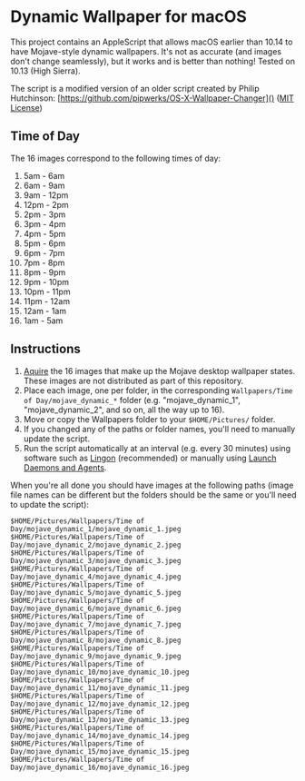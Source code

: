 # Dynamic Wallpaper for macOS

This project contains an AppleScript that allows macOS earlier than 10.14 to have Mojave-style dynamic wallpapers. It's not as accurate (and images don't change seamlessly), but it works and is better than nothing! Tested on 10.13 (High Sierra).

The script is a modified version of an older script created by Philip Hutchinson:
[https://github.com/pipwerks/OS-X-Wallpaper-Changer]() ([MIT License](https://pipwerks.mit-license.org))

## Time of Day

The 16 images correspond to the following times of day:

1. 5am - 6am
2. 6am - 9am
3. 9am - 12pm
4. 12pm - 2pm
5. 2pm - 3pm
6. 3pm - 4pm
7. 4pm - 5pm
8. 5pm - 6pm
9. 6pm - 7pm
10. 7pm - 8pm
11. 8pm - 9pm
12. 9pm - 10pm
13. 10pm - 11pm
14. 11pm - 12am
15. 12am - 1am
16. 1am - 5am

## Instructions

1. [Aquire](https://www.cultofmac.com/553577/grab-all-16-macos-mojave-dynamic-wallpapers-right-here/) the 16 images that make up the Mojave desktop wallpaper states. These images are not distributed as part of this repository.
2. Place each image, one per folder, in the corresponding `Wallpapers/Time of Day/mojave_dynamic_*` folder (e.g. "mojave_dynamic_1", "mojave_dynamic_2", and so on, all the way up to 16).
3. Move or copy the Wallpapers folder to your `$HOME/Pictures/` folder.
4. If you changed any of the paths or folder names, you'll need to manually update the script.
5. Run the script automatically at an interval (e.g. every 30 minutes) using software such as [Lingon](https://www.peterborgapps.com/lingon/) (recommended) or manually using [Launch Daemons and Agents](https://developer.apple.com/library/archive/documentation/MacOSX/Conceptual/BPSystemStartup/Chapters/CreatingLaunchdJobs.html).

When you're all done you should have images at the following paths (image file names can be different but the folders should be the same or you'll need to update the script):

```
$HOME/Pictures/Wallpapers/Time of Day/mojave_dynamic_1/mojave_dynamic_1.jpeg
$HOME/Pictures/Wallpapers/Time of Day/mojave_dynamic_2/mojave_dynamic_2.jpeg
$HOME/Pictures/Wallpapers/Time of Day/mojave_dynamic_3/mojave_dynamic_3.jpeg
$HOME/Pictures/Wallpapers/Time of Day/mojave_dynamic_4/mojave_dynamic_4.jpeg
$HOME/Pictures/Wallpapers/Time of Day/mojave_dynamic_5/mojave_dynamic_5.jpeg
$HOME/Pictures/Wallpapers/Time of Day/mojave_dynamic_6/mojave_dynamic_6.jpeg
$HOME/Pictures/Wallpapers/Time of Day/mojave_dynamic_7/mojave_dynamic_7.jpeg
$HOME/Pictures/Wallpapers/Time of Day/mojave_dynamic_8/mojave_dynamic_8.jpeg
$HOME/Pictures/Wallpapers/Time of Day/mojave_dynamic_9/mojave_dynamic_9.jpeg
$HOME/Pictures/Wallpapers/Time of Day/mojave_dynamic_10/mojave_dynamic_10.jpeg
$HOME/Pictures/Wallpapers/Time of Day/mojave_dynamic_11/mojave_dynamic_11.jpeg
$HOME/Pictures/Wallpapers/Time of Day/mojave_dynamic_12/mojave_dynamic_12.jpeg
$HOME/Pictures/Wallpapers/Time of Day/mojave_dynamic_13/mojave_dynamic_13.jpeg
$HOME/Pictures/Wallpapers/Time of Day/mojave_dynamic_14/mojave_dynamic_14.jpeg
$HOME/Pictures/Wallpapers/Time of Day/mojave_dynamic_15/mojave_dynamic_15.jpeg
$HOME/Pictures/Wallpapers/Time of Day/mojave_dynamic_16/mojave_dynamic_16.jpeg
```